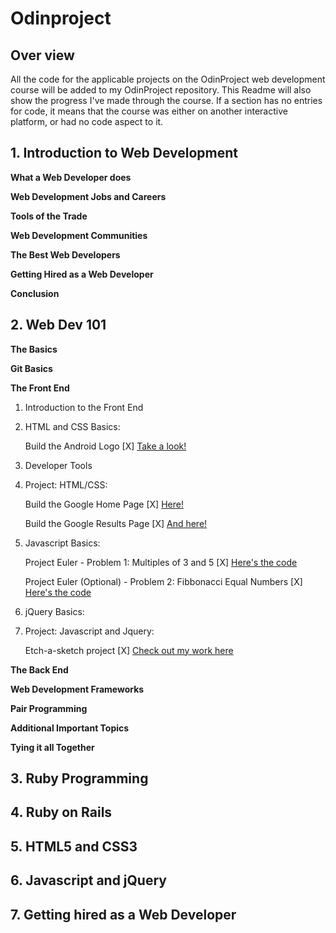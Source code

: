 # Odinproject

## Over view

All the code for the applicable projects on the OdinProject web development course will be added to my OdinProject repository.
This Readme will also show the progress I've made through the course.
If a section has no entries for code, it means that the course was either on another interactive platform, or had no code aspect to it.

## 1. Introduction to Web Development

**What a Web Developer does**

**Web Development Jobs and Careers**

**Tools of the Trade**

**Web Development Communities**

**The Best Web Developers**

**Getting Hired as a Web Developer**

**Conclusion**

## 2. Web Dev 101

**The Basics**

**Git Basics**

**The Front End**

1. Introduction to the Front End

2. HTML and CSS Basics:
    
    Build the Android Logo [X] <a href="https://github.com/OJBridger/Odinproject/tree/master/Web%20Dev%20101/Android%20Logo">Take a look!</a>
    
3. Developer Tools
            
4. Project: HTML/CSS:
    
    Build the Google Home Page [X] <a href="https://github.com/OJBridger/Odinproject/tree/master/Web%20Dev%20101/Google%20Home%20Page/Home%20Page">Here!</a>
        
    Build the Google Results Page [X] <a href="https://github.com/OJBridger/Odinproject/tree/master/Web%20Dev%20101/Google%20Home%20Page/Results%20Page">And here!</a>
           
5. Javascript Basics:

    Project Euler - Problem 1: Multiples of 3 and 5 [X] <a href="https://github.com/OJBridger/Odinproject/blob/master/Web%20Dev%20101/Javascript%20Basics/multiples.js">Here's the code</a>

    Project Euler (Optional) - Problem 2: Fibbonacci Equal Numbers [X] <a href="https://github.com/OJBridger/Odinproject/blob/master/Web%20Dev%20101/Javascript%20Basics/fibonacci.js">Here's the code</a>
    
6. jQuery Basics:

7. Project: Javascript and Jquery:

    Etch-a-sketch project [X] <a href="https://github.com/OJBridger/Odinproject/tree/master/Web%20Dev%20101/Etchasketch">Check out my work here</a>
        
**The Back End**

**Web Development Frameworks**

**Pair Programming**

**Additional Important Topics**

**Tying it all Together**
        
        
## 3. Ruby Programming

## 4. Ruby on Rails

## 5. HTML5 and CSS3

## 6. Javascript and jQuery

## 7. Getting hired as a Web Developer

